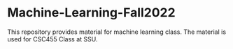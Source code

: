# Machine-Learning-Fall2022
This repository provides material for machine learning class. The material is used for CSC455 Class at SSU.
